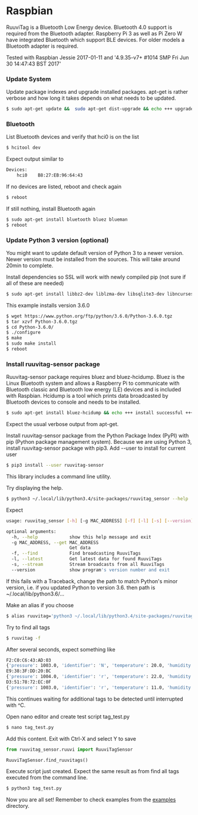 # Raspbian

RuuviTag is a Bluetooth Low Energy device. 
Bluetooth 4.0 support is required from the Bluetooth adapter. Raspberry Pi 3 as well as Pi Zero W have integrated Bluetooth which support BLE devices. For older models a Bluetooth adapter is required.

Tested with Raspbian Jessie 2017-01-11 and '4.9.35-v7+ #1014 SMP Fri Jun 30 14:47:43 BST 2017'

<!--  I think it is reasonable to expect the user has a pi up and running
and info on doing so is best left to https://www.raspberrypi.org/documentation/configuration/raspi-config.md
DGerman

### Start the pi

Plug display and keyboard

Open Terminal

### Enable SSH (optional)

Open raspi-config to enable SSH
```sh
$ sudo raspi-config
```

Select Advanced Options 
 SSH and enable ssh server
 Hostname and give you pi a name

Check IP-address
```sh
$ ip a
```

Expect something like 192.168.1.x (can be found ~4th row from the bottom)

Now you can either connect to raspberry with SSH (e.g. Putty from windows) or continue using current terminal.

Use these login credentials
```
username: pi 
password: raspberry
```
--> 

### Update System

Update package indexes and upgrade installed packages. 
apt-get is rather verbose and how long it takes depends on what needs to be updated.
```sh
$ sudo apt-get update &&  sudo apt-get dist-upgrade && echo +++ upgrade successful +++
```

### Bluetooth

List Bluetooth devices and verify that hci0 is on the list
```sh
$ hcitool dev
```
Expect output similar to
```sh
Devices:
	hci0	B8:27:EB:96:64:43
```

If no devices are listed, reboot and check again
```sh
$ reboot
```

If still nothing, install Bluetooth again
```sh
$ sudo apt-get install bluetooth bluez blueman
$ reboot
```

### Update Python 3 version (optional)

You might want to update default version of Python 3 to a newer version. Newer version must be installed from the sources. This will take around 20min to complete.

Install dependencies so SSL will work with newly compiled pip (not sure if all of these are needed)
```sh
$ sudo apt-get install libbz2-dev liblzma-dev libsqlite3-dev libncurses5-dev libgdbm-dev zlib1g-dev libreadline-dev libssl-dev tk-dev
```

This example installs version 3.6.0
```sh
$ wget https://www.python.org/ftp/python/3.6.0/Python-3.6.0.tgz
$ tar xzvf Python-3.6.0.tgz
$ cd Python-3.6.0/
$ ./configure
$ make
$ sudo make install
$ reboot
```

### Install ruuvitag-sensor package

<!-- seems extraenous, but that's up to you
In this example we use default installed version of Python 3, which is 3.4.2. 
Raspbian has also Python 2.7 installed, but it is already 2017, so we will use Python 3. You can check current version with version option. If you want to use Python 2, install also `sudo apt-get install python-dev`. Python developer package is already installed for Python 3
```sh
$ python3 --version
```
-->
Ruuvitag-sensor package requires bluez and bluez-hcidump. 
Bluez is the Linux Bluetooth system and allows a Raspberry Pi to communicate with Bluetooth classic and Bluetooth low energy (LE) devices and is included with Raspbian. 
Hcidump is a tool which prints data broadcasted by Bluetooth devices to console and needs to be installed.
```sh
$ sudo apt-get install bluez-hcidump && echo +++ install successful +++
```
Expect the usual verbose output from apt-get.

Install ruuvitag-sensor package from the Python Package Index (PyPI) with pip (Python package management system). Because we are using Python 3, install ruuvitag-sensor package with pip3. Add --user to install for current user
```sh
$ pip3 install --user ruuvitag-sensor
```
This library includes a command line utility.

Try displaying the help. 
```sh
$ python3 ~/.local/lib/python3.4/site-packages/ruuvitag_sensor --help
```
Expect
```sh
usage: ruuvitag_sensor [-h] [-g MAC_ADDRESS] [-f] [-l] [-s] [--version]

optional arguments:
  -h, --help            show this help message and exit
  -g MAC_ADDRESS, --get MAC_ADDRESS
                        Get data
  -f, --find            Find broadcasting RuuviTags
  -l, --latest          Get latest data for found RuuviTags
  -s, --stream          Stream broadcasts from all RuuviTags
  --version             show program's version number and exit
```
 If this fails with a Traceback, change the path to match Python's minor version, i.e. if you updated Python to version 3.6. then path is ~/.local/lib/python3.6/...

Make an alias if you choose
```sh
$ alias ruuvitag='python3 ~/.local/lib/python3.4/site-packages/ruuvitag_sensor'
```

Try to find all tags
```sh
$ ruuvitag -f
```
After several seconds, expect something like
```sh
F2:C0:C6:43:AD:03
{'pressure': 1003.0, 'identifier': 'N', 'temperature': 20.0, 'humidity': 52.0}
E9:38:3F:DD:20:BC
{'pressure': 1004.0, 'identifier': 'r', 'temperature': 22.0, 'humidity': 100.0}
D3:51:78:72:EC:0F
{'pressure': 1003.0, 'identifier': 'r', 'temperature': 11.0, 'humidity': 60.0}
```
This continues waiting for additional tags to be detected until interrupted with ^C.


Open nano editor and create test script tag_test.py
```sh
$ nano tag_test.py
```

Add this content. Exit with Ctrl-X and select Y to save
```python
from ruuvitag_sensor.ruuvi import RuuviTagSensor

RuuviTagSensor.find_ruuvitags()
```

Execute script just created. Expect the same result as from find all tags executed from the command line.
```sh
$ python3 tag_test.py
```

Now you are all set! 
Remember to check examples from the [examples](https://github.com/ttu/ruuvitag-sensor/tree/master/examples) directory.
